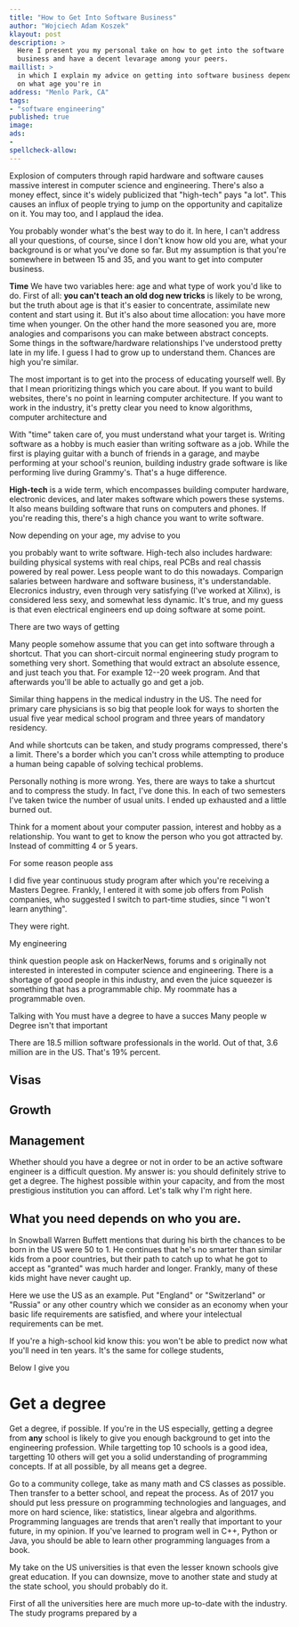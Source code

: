 ```yaml
---
title: "How to Get Into Software Business"
author: "Wojciech Adam Koszek"
klayout: post
description: >
  Here I present you my personal take on how to get into the software
  business and have a decent levarage among your peers.
maillist: >
  in which I explain my advice on getting into software business depending
  on what age you're in
address: "Menlo Park, CA"
tags:
- "software engineering"
published: true
image: 
ads:
-
spellcheck-allow:
---
```


Explosion of computers through rapid hardware and software causes
massive interest in computer science and engineering. There's also a 
money effect, since it's widely publicized that "high-tech" pays "a lot".
This causes an influx of people trying to jump on the opportunity and
capitalize on it. You may too, and I applaud the idea.

You probably wonder what's the best way to do it. In here, I can't address
all your questions, of course, since I don't know how old you are, what your
background is or what you've done so far. But my assumption is that you're
somewhere in between 15 and 35, and you want to get into computer business.

**Time** We have two variables here: age and what type of work you'd like to do.
First of all: **you can't teach an old dog new tricks** is likely to be
wrong, but the truth about age is that it's easier to concentrate,
assimilate new content and start using it. But it's also about time
allocation: you have more time when younger. On the other hand the more
seasoned you are, more analogies and comparisons you can make between
abstract concepts. Some things in the software/hardware relationships I've
understood pretty late in my life. I guess I had to grow up to understand
them. Chances are high you're similar.

The most important is to get into the process of educating yourself well. By
that I mean prioritizing things which you care about. If you want to build
websites, there's no point in learning computer architecture. If
you want to work in the industry, it's pretty clear you need to know
algorithms, computer architecture and 

With "time" taken care of, you must understand what your target is. Writing
software as a hobby is much easier than writing software as a job. While the
first is playing guitar with a bunch of friends in a garage, and maybe
performing at your school's reunion, building industry grade software is
like performing live during Grammy's. That's a huge difference.

**High-tech** is a wide term, which encompasses building computer hardware,
electronic devices, and later makes software which powers these systems. It
also means building software that runs on computers and phones. If you're
reading this, there's a high chance you want to write software.


Now depending on your age, my advise to you 


you probably want
to write software. High-tech also includes hardware: building physical
systems with real chips, real PCBs and real chassis powered by real power.
Less people want to do this nowadays. Comparign salaries between hardware
and software business, it's understandable. Elecronics industry, even
through very satisfying (I've worked at Xilinx), is considered less sexy,
and somewhat less dynamic. It's true, and my guess is that even electrical
engineers end up doing software at some point. 

There are two ways of getting 

Many people somehow assume that you can get into software through a
shortcut. That you can short-circuit normal engineering study program to
something very short. Something that would extract an absolute essence, and
just teach you that. For example 12--20 week program. And that afterwards
you'll be able to actually go and get a job.

Similar thing happens in the medical industry in the US. The need for
primary care physicians is so big that people look for ways to shorten the
usual five year medical school program and three years of mandatory
residency.

And while shortcuts can be taken, and study programs compressed, there's a
limit. There's a border which you can't cross while attempting to produce a
human being capable of solving techical problems.

Personally nothing is more wrong. Yes, there are ways to take a shurtcut and
to compress the study. In fact, I've done this. In each of two semesters
I've taken twice the number of usual units. I ended up exhausted and a
little burned out. 


Think for a moment about your computer passion, interest and hobby as a
relationship. You want to get to know the person who you got attracted by.
Instead of committing 4 or 5 years.

For some reason people ass

I did five year continuous study program after which you're receiving a
Masters Degree. Frankly, I entered it with some job offers from Polish
companies, who suggested I switch to part-time studies, since "I won't learn
anything".

They were right.




My engineering 

think question people
ask on HackerNews, forums and s
originally not interested in 
interested in computer science and engineering. There is a shortage of good
people in this industry, and even the juice squeezer is something that has a
programmable chip. My roommate has a programmable oven.

Talking with 
You must have a degree to have a succes
Many people w
Degree isn't that important 

There are 18.5 million software professionals in the world. Out of that,
3.6 million are in the US. That's 19% percent.

## Visas

## Growth

## Management

Whether should you have a degree or not in order to be an active software
engineer is a difficult question. My answer is: you should definitely strive
to get a degree. The highest possible within your capacity, and from the
most prestigious institution you can afford. Let's talk why I'm right here.

## What you need depends on who you are.

In Snowball Warren Buffett mentions that during his birth the chances to be born in
the US were 50 to 1. He continues that he's no smarter than similar kids
from a poor countries, but their path to catch up to what he got to
accept as "granted" was much harder and longer. Frankly, many of these kids
might have never caught up.

Here we use the US as an example. Put "England" or "Switzerland" or "Russia"
or any other country which we consider as an economy when your basic life
requirements are satisfied, and where your intelectual requirements can be
met.

If you're a high-school kid know this: you won't be able to predict now what
you'll need in ten years. It's the same for college students,

Below I give you

# Get a degree

Get a degree, if possible. If you're in the US especially, getting a degree
from **any** school is likely to give you enough background to get into the
engineering profession. While targetting top 10 schools is a good idea,
targetting 10 others will get you a solid understanding of programming
concepts. If at all possible, by all means get a degree.

Go to a community college, take as many math and CS classes as possible.
Then transfer to a better school, and repeat the process. As of 2017 you
should put less pressure on programming technologies and languages, and more
on hard science, like: statistics, linear algebra and algorithms.
Programming languages are trends that aren't really that important to your
future, in my opinion. If you've learned to program well in C++, Python or
Java, you should be able to learn other programming languages from a book.

My take on the US universities is that even the lesser known schools give
great education. If you can downsize, move to another state and study at the
state school, you should probably do it.

First of all the universities here are much more up-to-date with the
industry. The study programs prepared by a 



